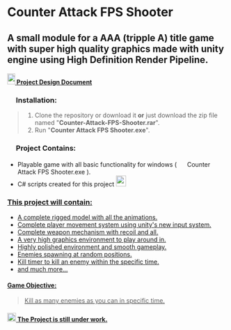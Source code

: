 # Counter Attack FPS Shooter
## A small module for a AAA (tripple A) title game with super high quality graphics made with unity engine using High Definition Render Pipeline.

#### <a href= "https://github.com/lemesherry/Counter-Attack-FPS-Shooter/blob/main/Project%20Design%20Doc%20(%20counter-attack-FPS-Shooter%20).docx"> <img src="https://www.nicepng.com/png/full/265-2650455_about-this-issue-document-icon-orange.png" width="18" height="25" /> [Project Design Document](https://github.com/lemesherry/Counter-Attack-FPS-Shooter/blob/main/Project%20Design%20Doc%20(%20counter-attack-FPS-Shooter%20).docx)

### <img src="https://iconarchive.com/download/i97803/bokehlicia/pacifica/system-software-installer.ico" width="16" height="16" />  Installation:
> 1. Clone the repository or download it **or** just download the zip file named "**Counter-Attack-FPS-Shooter.rar**".
> 2. Run "**Counter Attack FPS Shooter.exe**".

### <img src="https://www.iconpacks.net/icons/2/free-folder-icon-1484-thumb.png" width="16" height="16" />  Project Contains:
* Playable game with all basic functionality for windows ( <img src="https://cdn.pixabay.com/photo/2016/10/30/23/05/controller-1784573_960_720.png" width="16" height="16" /> Counter Attack FPS Shooter.exe ).
* C# scripts created for this project <a href= "https://github.com/lemesherry/Counter-Attack-FPS-Shooter/tree/main/Scripts"> <img src="https://icons-for-free.com/iconfiles/png/512/data+documents+file+format+programming+script+icon-1320166970496668764.png" width="23" height="25" />

### This project will contain:
* A complete rigged model with all the animations.
* Complete player movement system using unity's new input system.
* Complete weapon mechanism with recoil and all.
* A very high graphics environment to play around in.
* Highly polished environment and smooth gameplay.
* Enemies spawning at random positions.
* Kill timer to kill an enemy within the specific time.
* and much more...

#### Game Objective:
> Kill as many enemies as you can in specific time.


#### <img src="https://www.pngall.com/wp-content/uploads/2017/05/Alert-Download-PNG.png" width="20" height="20" />   The Project is still under work.
